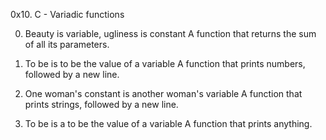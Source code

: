 0x10. C - Variadic functions

0. Beauty is variable, ugliness is constant
	A function that returns the sum of all its parameters.

1. To be is to be the value of a variable
	A function that prints numbers, followed by a new line.

2. One woman's constant is another woman's variable
	A function that prints strings, followed by a new line.

3. To be is a to be the value of a variable
	A function that prints anything.

